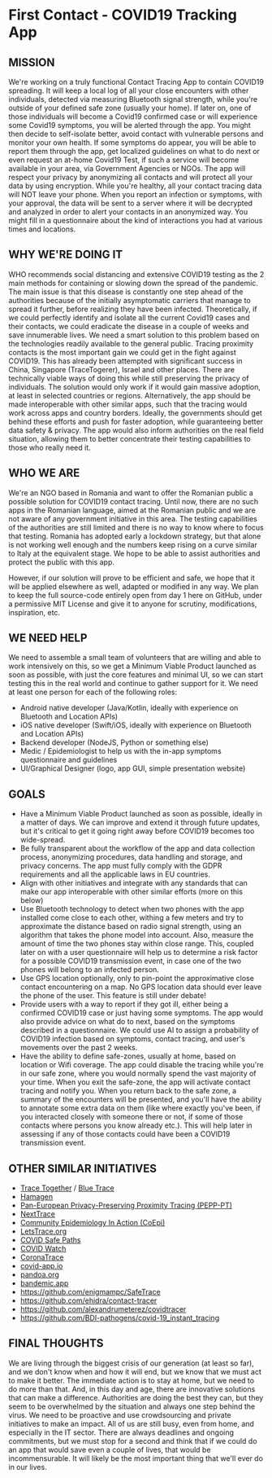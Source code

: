 # First Contact - COVID19 Tracking App

## MISSION
We're working on a truly functional Contact Tracing App to contain COVID19 spreading. It will keep a local log of all your close encounters with other individuals, detected via measuring Bluetooth signal strength, while you're outside of your defined safe zone (usually your home). If later on, one of those individuals will become a Covid19 confirmed case or will experience some Covid19 symptoms, you will be alerted through the app. You might then decide to self-isolate better, avoid contact with vulnerable persons and monitor your own health. If some symptoms do appear, you will be able to report them through the app, get localized guidelines on what to do next or even request an at-home Covid19 Test, if such a service will become available in your area, via Government Agencies or NGOs. The app will respect your privacy by anonymizing all contacts and will protect all your data by using encryption. While you're healthy, all your contact tracing data will NOT leave your phone. When you report an infection or symptoms, with your approval, the data will be sent to a server where it will be decrypted and analyzed in order to alert your contacts in an anonymized way. You might fill in a questionnaire about the kind of interactions you had at various times and locations.

## WHY WE'RE DOING IT
WHO recommends social distancing and extensive COVID19 testing as the 2 main methods for containing or slowing down the spread of the pandemic. The main issue is that this disease is constantly one step ahead of the authorities because of the initially asymptomatic carriers that manage to spread it further, before realizing they have been infected. Theoretically, if we could perfectly identify and isolate all the current Covid19 cases and their contacts, we could eradicate the disease in a couple of weeks and save innumerable lives. We need a smart solution to this problem based on the technologies readily available to the general public. Tracing proximity contacts is the most important gain we could get in the fight against COVID19. This has already been attempted with significant success in China, Singapore (TraceTogerer), Israel and other places. There are technically viable ways of doing this while still preserving the privacy of individuals. The solution would only work if it would gain massive adoption, at least in selected countries or regions. Alternatively, the app should be made interoperable with other similar apps, such that the tracing would work across apps and country borders. Ideally, the governments should get behind these efforts and push for faster adoption, while guaranteeing better data safety & privacy. The app would also inform authorities on the real field situation, allowing them to better concentrate their testing capabilities to those who really need it.

## WHO WE ARE
We're an NGO based in Romania and want to offer the Romanian public a possible solution for COVID19 contact tracing. Until now, there are no such apps in the Romanian language, aimed at the Romanian public and we are not aware of any government initiative in this area. The testing capabilities of the authorities are still limited and there is no way to know where to focus that testing. Romania has adopted early a lockdown strategy, but that alone is not working well enough and the numbers keep rising on a curve similar to Italy at the equivalent stage. We hope to be able to assist authorities and protect the public with this app.

However, if our solution will prove to be efficient and safe, we hope that it will be applied elsewhere as well, adapted or modified in any way. We plan to keep the full source-code entirely open from day 1 here on GitHub, under a permissive MIT License and give it to anyone for scrutiny, modifications, inspiration, etc.

## WE NEED HELP
We need to assemble a small team of volunteers that are willing and able to work intensively on this, so we get a Minimum Viable Product launched as soon as possible, with just the core features and minimal UI, so we can start testing this in the real world and continue to gather support for it.
We need at least one person for each of the following roles:
- Android native developer (Java/Kotlin, ideally with experience on Bluetooth and Location APIs)
- iOS native developer (Swift/iOS, ideally with experience on Bluetooth and Location APIs)
- Backend developer (NodeJS, Python or something else)
- Medic / Epidemiologist to help us with the in-app symptoms questionnaire and guidelines
- UI/Graphical Designer (logo, app GUI, simple presentation website)

## GOALS
- Have a Minimum Viable Product launched as soon as possible, ideally in a matter of days. We can improve and extend it through future updates, but it's critical to get it going right away before COVID19 becomes too wide-spread.
- Be fully transparent about the workflow of the app and data collection process, anonymizing procedures, data handling and storage, and privacy concerns. The app must fully comply with the GDPR requirements and all the applicable laws in EU countries.
- Align with other initiatives and integrate with any standards that can make our app interoperable with other similar efforts (more on this below)
- Use Bluetooth technology to detect when two phones with the app installed come close to each other, withing a few meters and try to approximate the distance based on radio signal strength, using an algorithm that takes the phone model into account. Also, measure the amount of time the two phones stay within close range. This, coupled later on with a user questionnaire will help us to determine a risk factor for a possible COVID19 transmission event, in case one of the two phones will belong to an infected person.
- Use GPS location optionally, only to pin-point the approximative close contact encountering on a map. No GPS location data should ever leave the phone of the user. This feature is still under debate!
- Provide users with a way to report if they got ill, either being a confirmed COVID19 case or just having some symptoms. The app would also provide advice on what do to next, based on the symptoms described in a questionnaire. We could use AI to assign a probability of COVID19 infection based on symptoms, contact tracing, and user's movements over the past 2 weeks.
- Have the ability to define safe-zones, usually at home, based on location or Wifi coverage. The app could disable the tracing while you're in our safe zone, where you would normally spend the vast majority of your time. When you exit the safe-zone, the app will activate contact tracing and notify you. When you return back to the safe zone, a summary of the encounters will be presented, and you'll have the ability to annotate some extra data on them (like where exactly you've been, if you interacted closely with someone there or not, if some of those contacts where persons you know already etc.). This will help later in assessing if any of those contacts could have been a COVID19 transmission event.

## OTHER SIMILAR INITIATIVES
* [Trace Together](https://www.tracetogether.gov.sg/) / [Blue Trace](https://bluetrace.io/)
* [Hamagen](https://medium.com/proferosec-osm/hamagen-application-fighiting-the-corona-virus-4ecf55eb4f7c)
* [Pan-European Privacy-Preserving Proximity Tracing (PEPP-PT)](https://www.pepp-pt.org/)
* [NextTrace](https://nexttrace.org/)
* [Community Epidemiology In Action (CoEpi)](https://www.coepi.org/)
* [LetsTrace.org](https://letstrace.org/)
* [COVID Safe Paths](https://covidsafepaths.org/)
* [COVID Watch](https://www.covid-watch.org/)
* [CoronaTrace](https://corona-trace.github.io/)
* [covid-app.io](https://www.covid-app.io/)
* [pandoa.org](https://pandoa.org/)
* [bandemic.app](https://bandemic.app/)
* https://github.com/enigmampc/SafeTrace
* https://github.com/ehidra/contact-tracer
* https://github.com/alexandrumeterez/covidtracer
* https://github.com/BDI-pathogens/covid-19_instant_tracing

## FINAL THOUGHTS
We are living through the biggest crisis of our generation (at least so far), and we don't know when and how it will end, but we know that we must act to make it better. The immediate action is to stay at home, but we need to do more than that. And, in this day and age, there are innovative solutions that can make a difference. Authorities are doing the best they can, but they seem to be overwhelmed by the situation and always one step behind the virus. We need to be proactive and use crowdsourcing and private initiatives to make an impact. All of us are still busy, even from home, and especially in the IT sector. There are always deadlines and ongoing commitments, but we must stop for a second and think that if we could do an app that would save even a couple of lives, that would be incommensurable. It will likely be the most important thing that we'll ever do in our lives.


